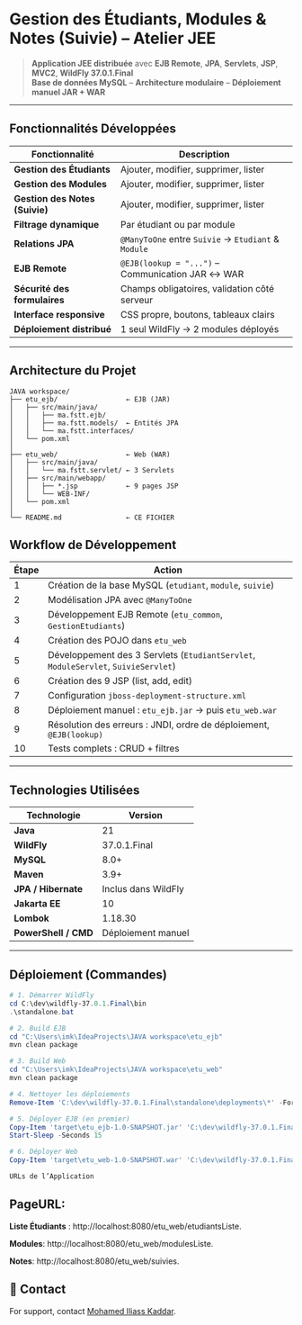 # Gestion des Étudiants, Modules & Notes (Suivie) – Atelier JEE

> **Application JEE distribuée** avec **EJB Remote**, **JPA**, **Servlets**, **JSP**, **MVC2**, **WildFly 37.0.1.Final**  
> **Base de données MySQL** – **Architecture modulaire** – **Déploiement manuel JAR + WAR**

---

## Fonctionnalités Développées

| Fonctionnalité | Description |
|----------------|-----------|
| **Gestion des Étudiants** | Ajouter, modifier, supprimer, lister |
| **Gestion des Modules** | Ajouter, modifier, supprimer, lister |
| **Gestion des Notes (Suivie)** | Ajouter, modifier, supprimer, lister |
| **Filtrage dynamique** | Par étudiant ou par module |
| **Relations JPA** | `@ManyToOne` entre `Suivie` → `Etudiant` & `Module` |
| **EJB Remote** | `@EJB(lookup = "...")` – Communication JAR ↔ WAR |
| **Sécurité des formulaires** | Champs obligatoires, validation côté serveur |
| **Interface responsive** | CSS propre, boutons, tableaux clairs |
| **Déploiement distribué** | 1 seul WildFly → 2 modules déployés |

---

## Architecture du Projet

```text
JAVA workspace/
├── etu_ejb/                 ← EJB (JAR)
│   ├── src/main/java/
│   │   ├── ma.fstt.ejb/
│   │   ├── ma.fstt.models/  ← Entités JPA
│   │   └── ma.fstt.interfaces/
│   └── pom.xml
│
├── etu_web/                 ← Web (WAR)
│   ├── src/main/java/
│   │   └── ma.fstt.servlet/ ← 3 Servlets
│   ├── src/main/webapp/
│   │   ├── *.jsp            ← 9 pages JSP
│   │   └── WEB-INF/
│   └── pom.xml
│
└── README.md                ← CE FICHIER
```

## Workflow de Développement

| Étape | Action |
|------|--------|
| 1 | Création de la base MySQL (`etudiant`, `module`, `suivie`) |
| 2 | Modélisation JPA avec `@ManyToOne` |
| 3 | Développement EJB Remote (`etu_common`, `GestionEtudiants`) |
| 4 | Création des POJO dans `etu_web` |
| 5 | Développement des 3 Servlets (`EtudiantServlet`, `ModuleServlet`, `SuivieServlet`) |
| 6 | Création des 9 JSP (list, add, edit) |
| 7 | Configuration `jboss-deployment-structure.xml` |
| 8 | Déploiement manuel : `etu_ejb.jar` → puis `etu_web.war` |
| 9 | Résolution des erreurs : JNDI, ordre de déploiement, `@EJB(lookup)` |
| 10 | Tests complets : CRUD + filtres |

---

## Technologies Utilisées

| Technologie | Version |
|-----------|--------|
| **Java** | 21 |
| **WildFly** | 37.0.1.Final |
| **MySQL** | 8.0+ |
| **Maven** | 3.9+ |
| **JPA / Hibernate** | Inclus dans WildFly |
| **Jakarta EE** | 10 |
| **Lombok** | 1.18.30 |
| **PowerShell / CMD** | Déploiement manuel |

---

## Déploiement (Commandes)

```powershell
# 1. Démarrer WildFly
cd C:\dev\wildfly-37.0.1.Final\bin
.\standalone.bat

# 2. Build EJB
cd "C:\Users\imk\IdeaProjects\JAVA workspace\etu_ejb"
mvn clean package

# 3. Build Web
cd "C:\Users\imk\IdeaProjects\JAVA workspace\etu_web"
mvn clean package

# 4. Nettoyer les déploiements
Remove-Item 'C:\dev\wildfly-37.0.1.Final\standalone\deployments\*' -Force -ErrorAction SilentlyContinue

# 5. Déployer EJB (en premier)
Copy-Item 'target\etu_ejb-1.0-SNAPSHOT.jar' 'C:\dev\wildfly-37.0.1.Final\standalone\deployments\' -Force
Start-Sleep -Seconds 15

# 6. Déployer Web
Copy-Item 'target\etu_web-1.0-SNAPSHOT.war' 'C:\dev\wildfly-37.0.1.Final\standalone\deployments\etu_web.war' -Force

URLs de l’Application

```

## PageURL:

**Liste Étudiants** : http://localhost:8080/etu_web/etudiantsListe.

**Modules**: http://localhost:8080/etu_web/modulesListe.

**Notes**:  http://localhost:8080/etu_web/suivies.



## 📧 Contact

For support, contact [Mohamed Iliass Kaddar](mailto:moahmediliassk@gmail.com).